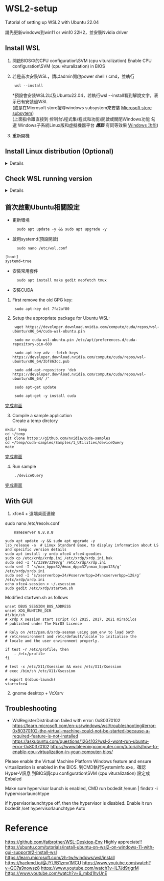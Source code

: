 # WSL2-setup
Tutorial of setting up WSL2 with Ubuntu 22.04

請先更新windows到win11 or win10 22H2，並安裝Nvidia driver

## Install WSL
1. 開啟BIOS中的CPU configuration\SVM (cpu vituralization)   Enable CPU configuration\SVM (cpu vituralization) in BIOS  
2. 若是首次安裝WSL，請以admin開啟power shell / cmd，並執行

        wsl --install
   *預設會安裝WSL2以及Ubuntu22.04，若執行wsl --install看到解說文字，表示已有安裝過WSL  
   (或是在Microsoft store搜尋windows subsystem來安裝 [Microsoft store subsytem](https://assets.ubuntu.com/v1/976c348a-click-item.png))  
   (上面指令跟直接到 控制台\程式集\程式和功能\開啟或關閉Windows功能 勾選 Windows子系統Linux版和虛擬機器平台 _**應該**_ 有同等效果 [Windows 功能](https://i.imgur.com/OgaHiPQ.png))
3. 重新開機


## Install Linux distribution (Optional)
<details>
        
+ 輸入以下指令查看可用的散發版本清單 [disro available list](https://ubuntucommunity.s3.dualstack.us-east-2.amazonaws.com/original/3X/f/a/fa1fb3ef9c37ea3aaa8f2721593722dd286b62e4.png)

        wsl --list --online or wsl -l -o
(或是直接到Microsoft store搜尋 [Store Ubuntu](https://assets.ubuntu.com/v1/6460fec3-choose-distribution.png))

+ 執行以下指令安裝散發版本 [install distro](https://ubuntucommunity.s3.dualstack.us-east-2.amazonaws.com/original/3X/9/a/9a8cc820e5b13d82a280b101587e9a3a50696f08.png)

        wsl --install -d <DistroName>
\<DistroName>為list第一個欄位名稱(NAME)
</details>

## Check WSL running version
<details>
        
+ 查看Linux發行版本設定為WSL1 / WSL2 [list result](https://ubuntucommunity.s3.dualstack.us-east-2.amazonaws.com/original/3X/3/b/3bbd5bab38419d875d5c85fec7c0b3fdc78068f1.png)  

        wsl -l -v

+ 在安裝新的Linux發行版本時，將預設版本設定為WSL1/WSL2，請輸入:

        wsl --set-default-version <Version#>
將<Version#>取代為1或2

+ 設定WSL指令所用的預設Linux散發版本，請輸入:

        wsl -s <DistributionName> or wsl --setdefault <DistributionName>

+ 若要從PowerShell/CMD執行特定WSL散發套件而不變更預測散發套件，請輸入:

        wsl -d <DirstirbutionName>

+ 設定散發套件使用的WSL版本

        wsl --set-version <distro name> <Version#>
  
其他WSL指令可參考: [WSL基本指令](https://learn.microsoft.com/zh-tw/windows/wsl/basic-commands#install)
</details>

## 首次啟動Ubuntu相關設定
+ 更新環境

        sudo apt update -y && sudo apt upgrade -y

+ 啟用systemd(預設開啟)

        sudo nano /etc/wsl.conf
```
[boot]
systemd=true
```

+ 安裝常用套件
 
        sudo apt install make gedit neofetch tmux

+ 安裝CUDA

1. First remove the old GPG key:

        sudo apt-key del 7fa2af80

2. Setup the appropriate package for Ubuntu WSL:

        wget https://developer.download.nvidia.com/compute/cuda/repos/wsl-ubuntu/x86_64/cuda-wsl-ubuntu.pin

        sudo mv cuda-wsl-ubuntu.pin /etc/apt/preferences.d/cuda-repository-pin-600

        sudo apt-key adv --fetch-keys https://developer.download.nvidia.com/compute/cuda/repos/wsl-ubuntu/x86_64/3bf863cc.pub

        sudo add-apt-repository 'deb https://developer.download.nvidia.com/compute/cuda/repos/wsl-ubuntu/x86_64/ /'

        sudo apt-get update

        sudo apt-get -y install cuda
[完成畫面](https://lh3.googleusercontent.com/LOGRRLAHq7YA19ljM0eh0wpGwP1cXthB_bnDahTzxI3bziWb-qb9vZTvpAtEfKXUIghsgcNMvxTLz3xq2WquH_d_Fd34S6YAFM1UHCKjEuFTkL7nzMKAKYbDD-EInDpS2tjjZnQK7XIzijXDTg)

3. Compile a sample application  
Create a temp dirctory
```
mkdir temp
cd ~/temp
git clone https://github.com/nvidia/cuda-samples
cd ~/temp/cuda-samples/Samples/1_Utilities/deviceQuery
make
```
[完成畫面](https://lh5.googleusercontent.com/iN_jDkNiloSVVaGfK4Zr6nHOxa9vj-2aqKhf1jG0nxBmoN2YkA7sHXtaqiVGo8YB6hKlksq8oyzlLH1IitT6A6Jhq18D1PuwqRPRSF-bkaGTWIyTECtkO_XBzQcIMHIbeHJsX5QUHGWkloRu6w)

4. Run sample

        ./deviceQuery
[完成畫面](https://lh4.googleusercontent.com/0k7z_3i-WHJpebmYsRDCeHHh5DMdO-4xzsiPQz_jTuh4wRZV0-L7-5IiRlFLfIwku-VM2rKCdew_e2GieYloED-3jNEi-M8oByat6pasY7C3GHf7f3IegV2Q98faY-81w77m2Ix43BrZFBIAQw)





## With GUI
1. xfce4 + 遠端桌面連線

sudo nano /etc/resolv.conf

        nameserver 8.8.8.8
```
sudo apt update -y && sudo apt upgrade -y
lsb_release -a  # Linux Standard Base, to display information about LS and specific version details
sudo apt install -y xrdp xfce4 xfce4-goodies
sudo cp /etc/xrdp/xrdp.ini /etc/xrdp/xrdp.ini.bak
sudo sed -I ‘s/3389/3390/g’ /etc/xrdp/xrdp.ini
sudo sed -I ‘s/max_bpp=32/#max_dpp=32\nmax_bpp=128/g’ /etc/xrdp/xrdp.ini
sudo sed -I ‘s/xserverbpp=24/#xserverbpp=24\nxserverbpp=128/g’ /etc/xrdp/xrdp.ini
echo xfce4-session > ~/.xsession
sudo gedit /etc/xrdp/startwm.sh
```

Modified startwm.sh as follows
```
unset DBUS_SESSION_BUS_ADDRESS
unset XDG_RUNTIME_DIR
#!/bin/sh
# xrdp X session start script (c) 2015, 2017, 2021 mirabilos
# published under The MirOS Licence

# Rely on /etc/pam.d/xrdp-sesman using pam_env to load both
# /etc/environment and /etc/default/locale to initialise the
# locale and the user environment properly.

if test -r /etc/profile; then
    . /etc/profile
fi

# test -x /etc/X11/Xsession && exec /etc/X11/Xsession
# exec /bin/sh /etc/X11/Xsession

# export $(dbus-launch)
startxfce4
```







2. gnome desktop + VcXsrv


















## Troubleshooting
+ WslRegisterDistribution failed with error: 0x80370102
https://learn.microsoft.com/en-us/windows/wsl/troubleshooting#error-0x80370102-the-virtual-machine-could-not-be-started-because-a-required-feature-is-not-installed
https://askubuntu.com/questions/1264102/wsl-2-wont-run-ubuntu-error-0x80370102
https://www.bleepingcomputer.com/tutorials/how-to-enable-cpu-virtualization-in-your-computer-bios/

Please enable the Virtual Machine Platform Windows feature and ensure virtualization is enabled in the BIOS.
到CMD執行Systeminfo.exe，確認Hyper-V訊息
到BIOS調cpu configuration\SVM (cpu vituralization) 設定成Enbaled  

Make sure hypervisor launch is enabled, CMD run
bcdedit /enum | findstr -i hypervisorlaunchtype

if hypervisorlaunchtype off, then the hypervisor is disabled. Enable it run
bcdedit /set hypervisorlaunchtype Auto










# Reference
https://github.com/fatbrother/WSL-Desktop-Env Highly appreciate!!  
https://ubuntu.com/tutorials/install-ubuntu-on-wsl2-on-windows-11-with-gui-support#2-install-wsl  
https://learn.microsoft.com/zh-tw/windows/wsl/install
https://hackmd.io/@JYU/B1zmv1MCU
https://www.youtube.com/watch?v=QC7a9nowsz8
https://www.youtube.com/watch?v=IL7Jd9rjgrM
https://www.youtube.com/watch?v=6_mbd1hvUnE





